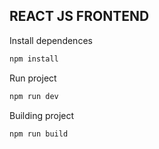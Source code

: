 ## REACT JS FRONTEND
Install dependences
````js
npm install
````
Run project
````js
npm run dev
````
Building project
````js
npm run build
````
